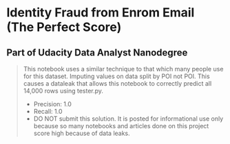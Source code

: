 # Identity Fraud from Enrom Email (The Perfect Score)
## Part of Udacity Data Analyst Nanodegree
>  This notebook uses a similar technique to that which many people use for this dataset.
> Imputing values on data split by POI not POI. This causes a dataleak 
> that allows this notebook to correctly predict all 14,000 rows using tester.py.
>- Precision: 1.0
>- Recall: 1.0
>- DO NOT submit this solution. It is posted for informational use only because so many notebooks and articles done on this project score high because of data leaks.



